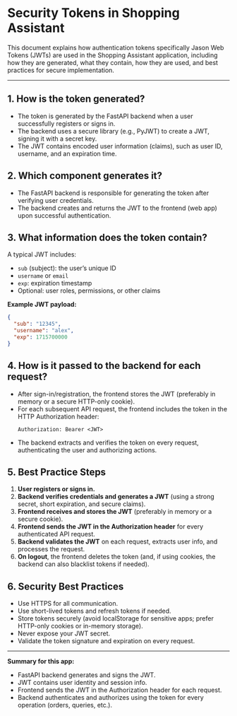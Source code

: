 # Security Tokens in Shopping Assistant

This document explains how authentication tokens specifically Jason Web Tokens (JWTs) are used in the Shopping Assistant application, including how they are generated, what they contain, how they are used, and best practices for secure implementation.

---

## 1. How is the token generated?
- The token is generated by the FastAPI backend when a user successfully registers or signs in.
- The backend uses a secure library (e.g., PyJWT) to create a JWT, signing it with a secret key.
- The JWT contains encoded user information (claims), such as user ID, username, and an expiration time.

## 2. Which component generates it?
- The FastAPI backend is responsible for generating the token after verifying user credentials.
- The backend creates and returns the JWT to the frontend (web app) upon successful authentication.

## 3. What information does the token contain?
A typical JWT includes:
- `sub` (subject): the user’s unique ID
- `username` or `email`
- `exp`: expiration timestamp
- Optional: user roles, permissions, or other claims

**Example JWT payload:**
```json
{
  "sub": "12345",
  "username": "alex",
  "exp": 1715700000
}
```

## 4. How is it passed to the backend for each request?
- After sign-in/registration, the frontend stores the JWT (preferably in memory or a secure HTTP-only cookie).
- For each subsequent API request, the frontend includes the token in the HTTP Authorization header:
  ```
  Authorization: Bearer <JWT>
  ```
- The backend extracts and verifies the token on every request, authenticating the user and authorizing actions.

## 5. Best Practice Steps
1. **User registers or signs in.**
2. **Backend verifies credentials and generates a JWT** (using a strong secret, short expiration, and secure claims).
3. **Frontend receives and stores the JWT** (preferably in memory or a secure cookie).
4. **Frontend sends the JWT in the Authorization header** for every authenticated API request.
5. **Backend validates the JWT** on each request, extracts user info, and processes the request.
6. **On logout**, the frontend deletes the token (and, if using cookies, the backend can also blacklist tokens if needed).

## 6. Security Best Practices
- Use HTTPS for all communication.
- Use short-lived tokens and refresh tokens if needed.
- Store tokens securely (avoid localStorage for sensitive apps; prefer HTTP-only cookies or in-memory storage).
- Never expose your JWT secret.
- Validate the token signature and expiration on every request.

---

**Summary for this app:**
- FastAPI backend generates and signs the JWT.
- JWT contains user identity and session info.
- Frontend sends the JWT in the Authorization header for each request.
- Backend authenticates and authorizes using the token for every operation (orders, queries, etc.).
